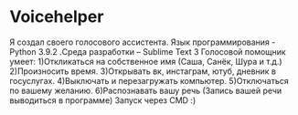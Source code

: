 # Voicehelper
Я создал своего голосового ассистента.
Язык программирования - Python 3.9.2 .Среда разработки – Sublime Text 3
Голосовой помощник умеет:
1)Откликаться на собственное имя (Саша, Санёк, Шура и т.д.)
2)Произносить время.
3)Открывать вк, инстаграм, ютуб, дневник в госуслугах.
4)Выключать и перезагружать компьютер.
5)Отключаться по вашему желанию.
6)Распознавать вашу речь (Запись вашей речи выводиться в программе)
Запуск через CMD :)
